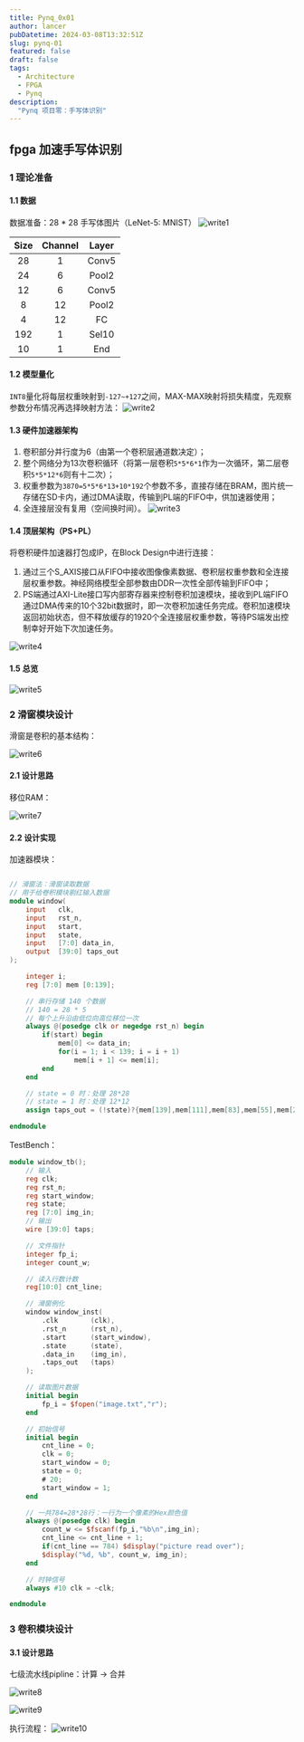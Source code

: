 ```yaml
---
title: Pynq_0x01
author: lancer
pubDatetime: 2024-03-08T13:32:51Z
slug: pynq-01
featured: false
draft: false
tags:
  - Architecture
  - FPGA
  - Pynq
description:
  "Pynq 项目零：手写体识别"
---
```



## fpga 加速手写体识别

### 1 理论准备

#### 1.1 数据

数据准备：28 * 28 手写体图片（LeNet-5: MNIST）
![write1](../../assets/images/pynq/pynq1-write1.png)

  |Size  |Channel   |Layer|
  |:---:|:------:|:-----:|
  |28   |  1     |Conv5 |
  |24   |  6     |Pool2 |
  |12   |  6     |Conv5 |
  |8    |  12     |Pool2|
  |4    |  12     |  FC |
  |192  |  1      |Sel10 |
  |10   |  1     | End  |



#### 1.2 模型量化
`INT8`量化将每层权重映射到`-127~+127`之间，MAX-MAX映射将损失精度，先观察参数分布情况再选择映射方法：
![write2](../../assets/images/pynq/pynq1-write2.png)



#### 1.3 硬件加速器架构

1. 卷积部分并行度为6（由第一个卷积层通道数决定）；
2. 整个网络分为13次卷积循环（将第一层卷积`5*5*6*1`作为一次循环，第二层卷积`5*5*12*6`则有十二次）；
3. 权重参数为`3870=5*5*6*13+10*192`个参数不多，直接存储在BRAM，图片统一存储在SD卡内，通过DMA读取，传输到PL端的FIFO中，供加速器使用；
4. 全连接层没有复用（空间换时间）。
![write3](../../assets/images/pynq/pynq1-write3.png)


#### 1.4 顶层架构（PS+PL）

将卷积硬件加速器打包成IP，在Block Design中进行连接：
1. 通过三个S_AXIS接口从FIFO中接收图像像素数据、卷积层权重参数和全连接层权重参数。神经网络模型全部参数由DDR一次性全部传输到FIFO中；
2. PS端通过AXI-Lite接口写内部寄存器来控制卷积加速模块，接收到PL端FIFO通过DMA传来的10个32bit数据时，即一次卷积加速任务完成。卷积加速模块返回初始状态，但不释放缓存的1920个全连接层权重参数，等待PS端发出控制幸好开始下次加速任务。

![write4](../../assets/images/pynq/pynq1-write4.png)

#### 1.5 总览

![write5](../../assets/images/pynq/pynq1-write5.png)

### 2 滑窗模块设计

滑窗是卷积的基本结构：

![write6](../../assets/images/pynq/pynq1-write6.png)

#### 2.1 设计思路
移位RAM：

![write7](../../assets/images/pynq/pynq1-write7.png)

#### 2.2 设计实现

加速器模块：

```verilog

// 滑窗法：滑窗读取数据
// 用于给卷积模块剔红输入数据
module window(
    input   clk,
    input   rst_n,
    input   start,
    input   state,
    input   [7:0] data_in,
    output  [39:0] taps_out
);

    integer i;
    reg [7:0] mem [0:139];

    // 串行存储 140 个数据
    // 140 = 28 * 5
    // 每个上升沿由低位向高位移位一次
    always @(posedge clk or negedge rst_n) begin
        if(start) begin
            mem[0] <= data_in;
            for(i = 1; i < 139; i = i + 1) 
                mem[i + 1] <= mem[i];
        end
    end

    // state = 0 时：处理 28*28
    // state = 1 时：处理 12*12
    assign taps_out = (!state)?{mem[139],mem[111],mem[83],mem[55],mem[27]}:{mem[59],mem[47],mem[35],mem[23],mem[11]};

endmodule

```

TestBench：

```verilog
module window_tb();
    // 输入
    reg clk;
    reg rst_n;
    reg start_window;
    reg state;
    reg [7:0] img_in;
    // 输出
    wire [39:0] taps;

    // 文件指针
    integer fp_i;
    integer count_w;

    // 读入行数计数
    reg[10:0] cnt_line;

    // 滑窗例化
    window window_inst(
        .clk        (clk),
        .rst_n      (rst_n),
        .start      (start_window),
        .state      (state),
        .data_in    (img_in),
        .taps_out   (taps)
    );

    // 读取图片数据
    initial begin
        fp_i = $fopen("image.txt","r");
    end

    // 初始信号
    initial begin
        cnt_line = 0;
        clk = 0;
        start_window = 0;
        state = 0;
        # 20;
        start_window = 1;
    end

    // 一共784=28*28行：一行为一个像素的Hex颜色值
    always @(posedge clk) begin
        count_w <= $fscanf(fp_i,"%b\n",img_in);
        cnt_line <= cnt_line + 1;
        if(cnt_line == 784) $display("picture read over");
        $display("%d, %b", count_w, img_in);
    end

    // 时钟信号
    always #10 clk = ~clk;

endmodule
```


### 3 卷积模块设计

#### 3.1 设计思路

七级流水线pipline：计算 -> 合并

![write8](../../assets/images/pynq/pynq1-write8.png)

![write9](../../assets/images/pynq/pynq1-write9.png)

执行流程：
![write10](../../assets/images/pynq/pynq1-write10.png)